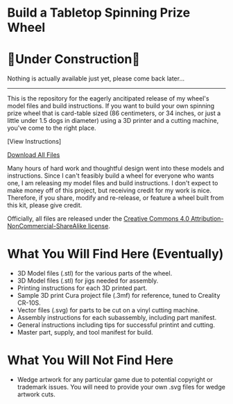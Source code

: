 ﻿# Build a Tabletop Spinning Prize Wheel

# 🚧Under Construction🚧

Nothing is actually available just yet, please come back later...

----------


This is the repository for the eagerly ancitipated release of my wheel's model files and build instructions.
If you want to build your own spinning prize wheel that is card-table sized (86 centimeters, or 34 inches, or just a little under 1.5 dogs in diameter)  using a 3D printer and a cutting machine, you've come to the right place.

[View Instructions]

[Download All Files](https://github.com/DukeIsCreating/build-a-wheel/archive/refs/heads/main.zip)

Many hours of hard work and thoughtful design went into these models and instructions.
Since I can't feasibly build a wheel for everyone who wants one, I am releasing my model files and build instructions.
I don't expect to make money off of this project, but receiving credit for my work is nice.
Therefore, if you share, modify and re-release, or feature a wheel built from this kit, please give credit.

Officially, all files are released under the [Creative Commons 4.0 Attribution-NonCommercial-ShareAlike license](https://creativecommons.org/licenses/by-nc-sa/4.0/). 

# What You Will Find Here (Eventually)

- 3D Model files (.stl) for the various parts of the wheel.
- 3D Model files (.stl) for jigs needed for assembly.
- Printing instructions for each 3D printed part.
- Sample 3D print Cura project file (.3mf) for reference, tuned to Creality CR-10S.
- Vector files (.svg) for parts to be cut on a vinyl cutting machine.
- Assembly instructions for each subassembly, including part manifest.
- General instructions including tips for successful printint and cutting.
- Master part, supply, and tool manifest for build.

# What You Will Not Find Here

- Wedge artwork for any particular game due to potential copyright or trademark issues. You will need to provide your own .svg files for wedge artwork cuts.

